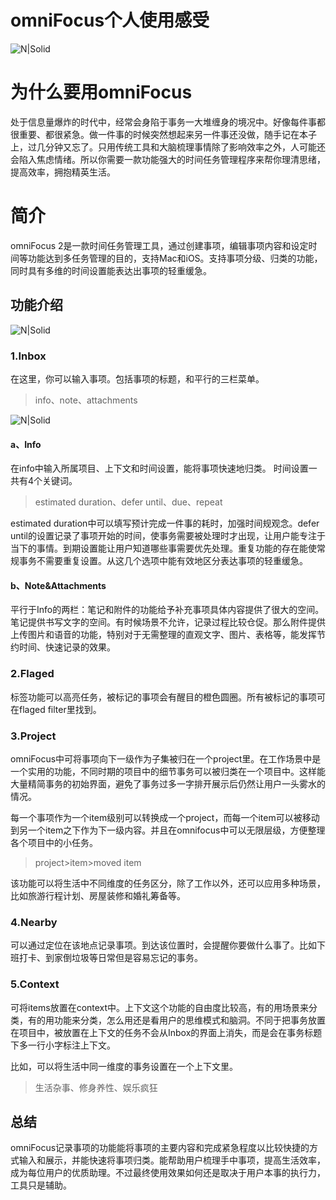 # omniFocus个人使用感受

![N|Solid](https://ss0.bdstatic.com/70cFvHSh_Q1YnxGkpoWK1HF6hhy/it/u=3261835860,3014934844&fm=23&gp=0.jpg)

# 为什么要用omniFocus
处于信息量爆炸的时代中，经常会身陷于事务一大堆缠身的境况中。好像每件事都很重要、都很紧急。做一件事的时候突然想起来另一件事还没做，随手记在本子上，过几分钟又忘了。只用传统工具和大脑梳理事情除了影响效率之外，人可能还会陷入焦虑情绪。所以你需要一款功能强大的时间任务管理程序来帮你理清思绪，提高效率，拥抱精英生活。

# 简介

  omniFocus 2是一款时间任务管理工具，通过创建事项，编辑事项内容和设定时间等功能达到多任务管理的目的，支持Mac和iOS。支持事项分级、归类的功能，同时具有多维的时间设置能表达出事项的轻重缓急。

## 功能介绍

![N|Solid](https://timgsa.baidu.com/timg?image&quality=80&size=b9999_10000&sec=1489665966539&di=edaa86364ca532503a76107cb0c48991&imgtype=0&src=http%3A%2F%2Fs14.sinaimg.cn%2Fbmiddle%2F001fO3y5gy6EReWn9jn3d%26690)


### 1.Inbox

在这里，你可以输入事项。包括事项的标题，和平行的三栏菜单。

>info、note、attachments


![N|Solid](https://timgsa.baidu.com/timg?image&quality=80&size=b9999_10000&sec=1489666093783&di=30854c6d660b46e5258a3db1c554fcd3&imgtype=0&src=http%3A%2F%2Fcdn8.staztic.com%2Fapp%2Fi%2F3100%2F3100391%2Fomnifocus-2-for-iphone-1-2-s-386x470.jpg)
#### a、Info

在info中输入所属项目、上下文和时间设置，能将事项快速地归类。
时间设置一共有4个关键词。

>estimated duration、defer until、due、repeat

estimated duration中可以填写预计完成一件事的耗时，加强时间规观念。defer until的设置记录了事项开始的时间，使事务需要被处理时才出现，让用户能专注于当下的事情。到期设置能让用户知道哪些事需要优先处理。重复功能的存在能使常规事务不需要重复设置。从这几个选项中能有效地区分表达事项的轻重缓急。

#### b、Note&Attachments

平行于Info的两栏：笔记和附件的功能给予补充事项具体内容提供了很大的空间。笔记提供书写文字的空间。有时候场景不允许，记录过程比较仓促。那么附件提供上传图片和语音的功能，特别对于无需整理的直观文字、图片、表格等，能发挥节约时间、快速记录的效果。

### 2.Flaged

标签功能可以高亮任务，被标记的事项会有醒目的橙色圆圈。所有被标记的事项可在flaged filter里找到。

### 3.Project

omniFocus中可将事项向下一级作为子集被归在一个project里。在工作场景中是一个实用的功能，不同时期的项目中的细节事务可以被归类在一个项目中。这样能大量精简事务的初始界面，避免了事务过多一字排开展示后仍然让用户一头雾水的情况。

每一个事项作为一个item级别可以转换成一个project，而每一个item可以被移动到另一个item之下作为下一级内容。并且在omnifocus中可以无限层级，方便整理各个项目中的小任务。

>project>item>moved item



该功能可以将生活中不同维度的任务区分，除了工作以外，还可以应用多种场景，比如旅游行程计划、房屋装修和婚礼筹备等。

### 4.Nearby

可以通过定位在该地点记录事项。到达该位置时，会提醒你要做什么事了。比如下班打卡、到家倒垃圾等日常但是容易忘记的事务。

### 5.Context

可将items放置在context中。上下文这个功能的自由度比较高，有的用场景来分类，有的用功能来分类，怎么用还是看用户的思维模式和脑洞。不同于把事务放置在项目中，被放置在上下文的任务不会从Inbox的界面上消失，而是会在事务标题下多一行小字标注上下文。

比如，可以将生活中同一维度的事务设置在一个上下文里。

>生活杂事、修身养性、娱乐疯狂


## 总结

omniFocus记录事项的功能能将事项的主要内容和完成紧急程度以比较快捷的方式输入和展示，并能快速将事项归类。能帮助用户梳理手中事项，提高生活效率，成为每位用户的优质助理。不过最终使用效果如何还是取决于用户本事的执行力，工具只是辅助。

